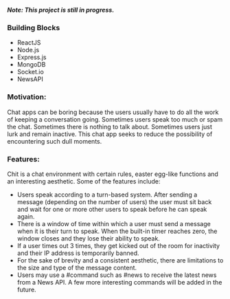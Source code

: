 **_Note: This project is still in progress._** 

### Building Blocks
* ReactJS    
* Node.js 
* Express.js  
* MongoDB 
* Socket.io
* NewsAPI

### Motivation:
Chat apps can be boring because the users usually have to do all the work of keeping a conversation going. Sometimes users speak too much or spam the chat. Sometimes there is nothing to talk about. Sometimes users just lurk and remain inactive. This chat app seeks to reduce the possibility of encountering such dull moments. 

### Features:
Chit is a chat environment with certain rules, easter egg-like functions and an interesting aesthetic. Some of the features include:
  * Users speak according to a turn-based system. After sending a message (depending on the number of users) the user must sit back and wait for one or more other users to speak before he can speak again.
  * There is a window of time within which a user must send a message when it is their turn to speak. When the built-in timer reaches zero, the window closes and they lose their ability to speak.
  * If a user times out 3 times, they get kicked out of the room for inactivity and their IP address is temporarily banned.
  * For the sake of brevity and a consistent aesthetic, there are limitations to the size and type of the message content.
  * Users may use a #command such as #news to receive the latest news from a News API. A few more interesting commands will be added in the future. 
